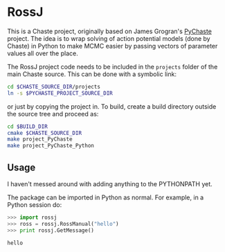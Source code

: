 # RossJ

This is a Chaste project, originally based on James Grogran's [PyChaste](https://github.com/jmsgrogan/PyChaste) project. The idea is to wrap solving of action potential models (done by Chaste) in Python to make MCMC easier by passing vectors of parameter values all over the place.

The RossJ project code needs to be included in the `projects` folder of the main Chaste source. This can be done with a symbolic link:

```bash
cd $CHASTE_SOURCE_DIR/projects
ln -s $PYCHASTE_PROJECT_SOURCE_DIR
```

or just by copying the project in. To build, create a build directory outside the source tree and proceed as:

```bash
cd $BUILD_DIR
cmake $CHASTE_SOURCE_DIR
make project_PyChaste
make project_PyChaste_Python
``` 

## Usage

I haven't messed around with adding anything to the PYTHONPATH yet.

The package can be imported in Python as normal. For example, in a Python session do:

```python
>>> import rossj
>>> ross = rossj.RossManual("hello")
>>> print rossj.GetMessage()

hello
```
